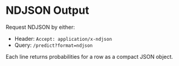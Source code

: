 <!-- SPDX-License-Identifier: Apache-2.0 -->
# NDJSON Output

Request NDJSON by either:
- Header: `Accept: application/x-ndjson`
- Query: `/predict?format=ndjson`

Each line returns probabilities for a row as a compact JSON object.
